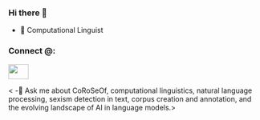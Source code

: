 ### Hi there 👋

<!--
**DianaHoefels/DianaHoefels** is a ✨ _special_ ✨ repository because its `README.md` (this file) appears on your GitHub profile.

Here are some ideas to get you started:
-->
 <!--img align="right" alt="Coding" width="400" src="add your link here"-->
<!-- :computer: working as a computational linguist.-->
- :green_book: Computational Linguist
<!--#- 🌱 my current research interests are in offensive language detection,  paraphrasing, learning learning.-->
<h3 align="left">Connect @:</h3>
<p align="left">
<!--a href="your link" target="blank"><img align="center" src="https://cdn.jsdelivr.net/npm/simple-icons@3.0.1/icons/twitter.svg" alt="" height="30" width="40" /></a-->
<a href="https://www.linkedin.com/in/diana-hoefels-6668b776/" target="blank"><img align="center" src="https://cdn.jsdelivr.net/npm/simple-icons@3.0.1/icons/linkedin.svg" alt="" height="30" width="40" /></a>
<!--a href="your link" target="blank"><img align="center" src="https://cdn.jsdelivr.net/npm/simple-icons@3.0.1/icons/instagram.svg" alt="" height="30" width="40" /></a-->
<!--a href="your link" target="blank"><img align="center" src="https://cdn.jsdelivr.net/npm/simple-icons@3.0.1/icons/youtube.svg" alt="" height="30" width="40" /></a-->
</p>

<!-- - 👯 I’m looking to collaborate on ... -->
<  -💬 Ask me about CoRoSeOf, computational linguistics, natural language processing, sexism detection in text, corpus creation and annotation, and the evolving landscape of AI in language models.>
<!--  - 📫 How to reach me: ...-->
<!--  - 😄 Pronouns: ...-->
<!-- - ⚡ Fun fact: ...-->

